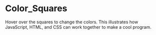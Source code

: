 # Color_Squares
Hover over the squares to change the colors. This illustrates how JavaScript, HTML, and CSS can work together to make a cool program.
